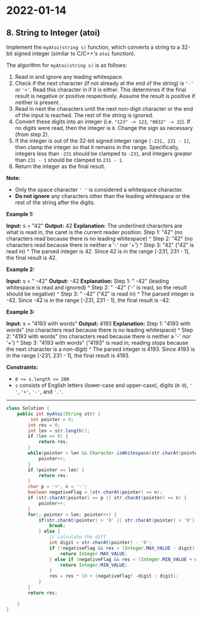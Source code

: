 # 2022-01-14

## 8. String to Integer (atoi)

Implement the `myAtoi(string s)` function, which converts a string to a 32-bit signed integer (similar to C/C++'s `atoi` function).

The algorithm for `myAtoi(string s)` is as follows:

1. Read in and ignore any leading whitespace.
2. Check if the next character (if not already at the end of the string) is `'-'` or `'+'`. Read this character in if it is either. This determines if the final result is negative or positive respectively. Assume the result is positive if neither is present.
3. Read in next the characters until the next non-digit character or the end of the input is reached. The rest of the string is ignored.
4. Convert these digits into an integer (i.e. `"123" -> 123`, `"0032" -> 32`). If no digits were read, then the integer is `0`. Change the sign as necessary (from step 2).
5. If the integer is out of the 32-bit signed integer range `[-231, 231 - 1]`, then clamp the integer so that it remains in the range. Specifically, integers less than `-231` should be clamped to `-231`, and integers greater than `231 - 1` should be clamped to `231 - 1`.
6. Return the integer as the final result.

**Note:**

- Only the space character `' '` is considered a whitespace character.
- **Do not ignore** any characters other than the leading whitespace or the rest of the string after the digits.

**Example 1:**

**Input:** s = "42"
**Output:** 42
**Explanation:** The underlined characters are what is read in, the caret is the current reader position.
Step 1: "42" (no characters read because there is no leading whitespace)
^
Step 2: "42" (no characters read because there is neither a '-' nor '+')
^
Step 3: "42" ("42" is read in)
^
The parsed integer is 42.
Since 42 is in the range \[-231, 231 \- 1\], the final result is 42.

**Example 2:**

**Input:** s = " -42"
**Output:** -42
**Explanation:**
Step 1: " -42" (leading whitespace is read and ignored)
^
Step 2: " -42" ('-' is read, so the result should be negative)
^
Step 3: " -42" ("42" is read in)
^
The parsed integer is -42.
Since -42 is in the range \[-231, 231 \- 1\], the final result is -42.

**Example 3:**

**Input:** s = "4193 with words"
**Output:** 4193
**Explanation:**
Step 1: "4193 with words" (no characters read because there is no leading whitespace)
^
Step 2: "4193 with words" (no characters read because there is neither a '-' nor '+')
^
Step 3: "4193 with words" ("4193" is read in; reading stops because the next character is a non-digit)
^
The parsed integer is 4193.
Since 4193 is in the range \[-231, 231 \- 1\], the final result is 4193.

**Constraints:**

- `0 <= s.length <= 200`
- `s` consists of English letters (lower-case and upper-case), digits (`0-9`), `' '`, `'+'`, `'-'`, and `'.'`.

---

```java
class Solution {
    public int myAtoi(String str) {
         int pointer = 0;
        int res = 0;
        int len = str.length();
        if (len == 0) {
            return res;
        }
        while(pointer < len && Character.isWhitespace(str.charAt(pointer))) {
            pointer++;
        }
        if (pointer == len) {
            return res;
        }
        char p = '+', n = '-';
        boolean negativeFlag = (str.charAt(pointer) == n);
        if (str.charAt(pointer) == p || str.charAt(pointer) == n) {
            pointer++;
        }
        for(; pointer < len; pointer++) {
            if(str.charAt(pointer) > '9' || str.charAt(pointer) < '0') {
                break;
            } else {
                // calculate the diff
                int digit = str.charAt(pointer) - '0';
                if (!negativeFlag && res > (Integer.MAX_VALUE - digit) / 10) {
                    return Integer.MAX_VALUE;
                } else if (negativeFlag && res < (Integer.MIN_VALUE + digit) / 10) {
                    return Integer.MIN_VALUE;
                }
                res = res * 10 + (negativeFlag? -digit : digit);
            }
        }
        return res;

    }
}
```
